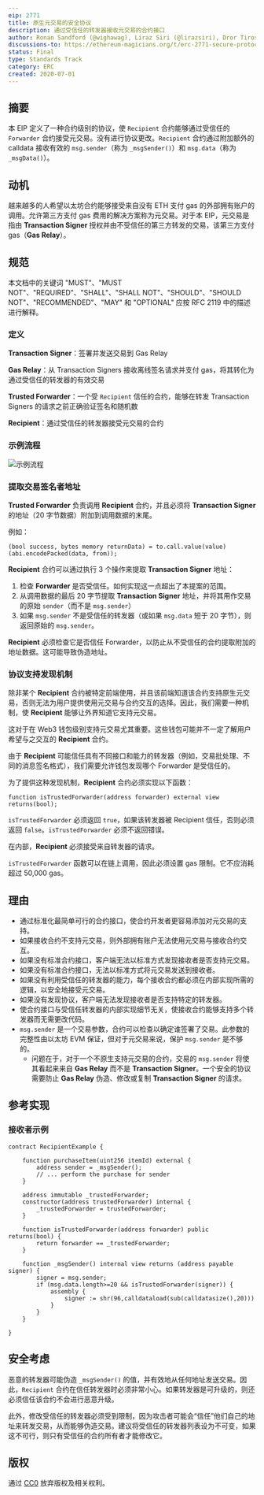 ```yaml
---
eip: 2771
title: 原生元交易的安全协议
description: 通过受信任的转发器接收元交易的合约接口
author: Ronan Sandford (@wighawag), Liraz Siri (@lirazsiri), Dror Tirosh (@drortirosh), Yoav Weiss (@yoavw), Alex Forshtat (@forshtat), Hadrien Croubois (@Amxx), Sachin Tomar (@tomarsachin2271), Patrick McCorry (@stonecoldpat), Nicolas Venturo (@nventuro), Fabian Vogelsteller (@frozeman), Gavin John (@Pandapip1)
discussions-to: https://ethereum-magicians.org/t/erc-2771-secure-protocol-for-native-meta-transactions/4488
status: Final
type: Standards Track
category: ERC
created: 2020-07-01
---
```


## 摘要

本 EIP 定义了一种合约级别的协议，使 `Recipient` 合约能够通过受信任的 `Forwarder` 合约接受元交易。没有进行协议更改。`Recipient` 合约通过附加额外的 calldata 接收有效的 `msg.sender`（称为 `_msgSender()`）和 `msg.data`（称为 `_msgData()`）。

## 动机

越来越多的人希望以太坊合约能够接受来自没有 ETH 支付 gas 的外部拥有账户的调用。允许第三方支付 gas 费用的解决方案称为元交易。对于本 EIP，元交易是指由 **Transaction Signer** 授权并由不受信任的第三方转发的交易，该第三方支付 gas（**Gas Relay**）。

## 规范

本文档中的关键词 "MUST"、"MUST NOT"、"REQUIRED"、"SHALL"、"SHALL NOT"、"SHOULD"、"SHOULD NOT"、"RECOMMENDED"、"MAY" 和 "OPTIONAL" 应按 RFC 2119 中的描述进行解释。

### 定义

**Transaction Signer**：签署并发送交易到 Gas Relay

**Gas Relay**：从 Transaction Signers 接收离线签名请求并支付 gas，将其转化为通过受信任的转发器的有效交易

**Trusted Forwarder**：一个受 `Recipient` 信任的合约，能够在转发 Transaction Signers 的请求之前正确验证签名和随机数

**Recipient**：通过受信任的转发器接受元交易的合约

### 示例流程

![示例流程](../assets/eip-2771/example-flow.png)

### 提取交易签名者地址

**Trusted Forwarder** 负责调用 **Recipient** 合约，并且必须将 **Transaction Signer** 的地址（20 字节数据）附加到调用数据的末尾。

例如：

```solidity
(bool success, bytes memory returnData) = to.call.value(value)(abi.encodePacked(data, from));
```

**Recipient** 合约可以通过执行 3 个操作来提取 **Transaction Signer** 地址：

1. 检查 **Forwarder** 是否受信任。如何实现这一点超出了本提案的范围。
2. 从调用数据的最后 20 字节提取 **Transaction Signer** 地址，并将其用作交易的原始 `sender`（而不是 `msg.sender`）
3. 如果 `msg.sender` 不是受信任的转发器（或如果 `msg.data` 短于 20 字节），则返回原始的 `msg.sender`。

**Recipient** 必须检查它是否信任 Forwarder，以防止从不受信任的合约提取附加的地址数据。这可能导致伪造地址。

### 协议支持发现机制

除非某个 **Recipient** 合约被特定前端使用，并且该前端知道该合约支持原生元交易，否则无法为用户提供使用元交易与合约交互的选择。因此，我们需要一种机制，使 **Recipient** 能够让外界知道它支持元交易。

这对于在 Web3 钱包级别支持元交易尤其重要。这些钱包可能并不一定了解用户希望与之交互的 **Recipient** 合约。

由于 **Recipient** 可能信任具有不同接口和能力的转发器（例如，交易批处理、不同的消息签名格式），我们需要允许钱包发现哪个 Forwarder 是受信任的。

为了提供这种发现机制，**Recipient** 合约必须实现以下函数：

```solidity
function isTrustedForwarder(address forwarder) external view returns(bool);
```

`isTrustedForwarder` 必须返回 `true`，如果该转发器被 Recipient 信任，否则必须返回 `false`。`isTrustedForwarder` 必须不返回错误。

在内部，**Recipient** 必须接受来自转发器的请求。

`isTrustedForwarder` 函数可以在链上调用，因此必须设置 gas 限制。它不应消耗超过 50,000 gas。

## 理由

* 通过标准化最简单可行的合约接口，使合约开发者更容易添加对元交易的支持。
* 如果接收合约不支持元交易，则外部拥有账户无法使用元交易与接收合约交互。
* 如果没有标准合约接口，客户端无法以标准方式发现接收者是否支持元交易。
* 如果没有标准合约接口，无法以标准方式将元交易发送到接收者。
* 如果没有利用受信任的转发器的能力，每个接收合约都必须在内部实现所需的逻辑，以安全地接受元交易。
* 如果没有发现协议，客户端无法发现接收者是否支持特定的转发器。
* 使合约接口与受信任转发器的内部实现细节无关，使接收合约能够支持多个转发器而无需更改代码。
* `msg.sender` 是一个交易参数，合约可以检查以确定谁签署了交易。此参数的完整性由以太坊 EVM 保证，但对于元交易来说，保护 `msg.sender` 是不够的。
  * 问题在于，对于一个不原生支持元交易的合约，交易的 `msg.sender` 将使其看起来来自 **Gas Relay** 而不是 **Transaction Signer**。一个安全的协议需要防止 **Gas Relay** 伪造、修改或复制 **Transaction Signer** 的请求。

## 参考实现

### 接收者示例

```solidity
contract RecipientExample {

    function purchaseItem(uint256 itemId) external {
        address sender = _msgSender();
        // ... perform the purchase for sender
    }

    address immutable _trustedForwarder;
    constructor(address trustedForwarder) internal {
        _trustedForwarder = trustedForwarder;
    }

    function isTrustedForwarder(address forwarder) public returns(bool) {
        return forwarder == _trustedForwarder;
    }

    function _msgSender() internal view returns (address payable signer) {
        signer = msg.sender;
        if (msg.data.length>=20 && isTrustedForwarder(signer)) {
            assembly {
                signer := shr(96,calldataload(sub(calldatasize(),20)))
            }
        }    
    }

}
```

## 安全考虑

恶意的转发器可能伪造 `_msgSender()` 的值，并有效地从任何地址发送交易。因此，`Recipient` 合约在信任转发器时必须非常小心。如果转发器是可升级的，则还必须信任该合约不会进行恶意升级。

此外，修改受信任的转发器必须受到限制，因为攻击者可能会“信任”他们自己的地址来转发交易，从而能够伪造交易。建议将受信任的转发器列表设为不可变，如果这不可行，则只有受信任的合约所有者才能修改它。

## 版权

通过 [CC0](../LICENSE.md) 放弃版权及相关权利。